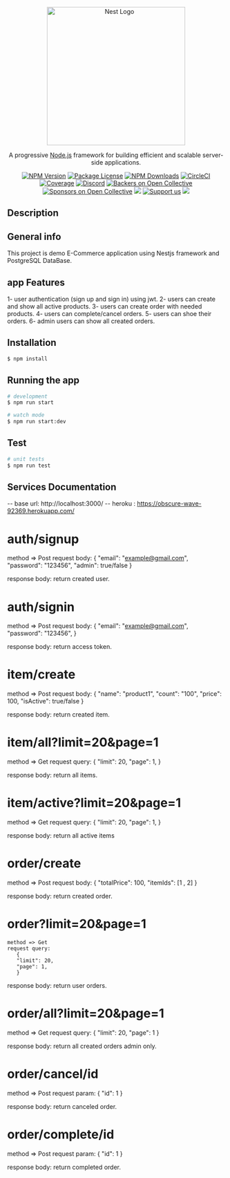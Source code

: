 <p align="center">
  <a href="http://nestjs.com/" target="blank"><img src="https://nestjs.com/img/logo_text.svg" width="320" alt="Nest Logo" /></a>
</p>

[circleci-image]: https://img.shields.io/circleci/build/github/nestjs/nest/master?token=abc123def456
[circleci-url]: https://circleci.com/gh/nestjs/nest

  <p align="center">A progressive <a href="http://nodejs.org" target="_blank">Node.js</a> framework for building efficient and scalable server-side applications.</p>
    <p align="center">
<a href="https://www.npmjs.com/~nestjscore" target="_blank"><img src="https://img.shields.io/npm/v/@nestjs/core.svg" alt="NPM Version" /></a>
<a href="https://www.npmjs.com/~nestjscore" target="_blank"><img src="https://img.shields.io/npm/l/@nestjs/core.svg" alt="Package License" /></a>
<a href="https://www.npmjs.com/~nestjscore" target="_blank"><img src="https://img.shields.io/npm/dm/@nestjs/common.svg" alt="NPM Downloads" /></a>
<a href="https://circleci.com/gh/nestjs/nest" target="_blank"><img src="https://img.shields.io/circleci/build/github/nestjs/nest/master" alt="CircleCI" /></a>
<a href="https://coveralls.io/github/nestjs/nest?branch=master" target="_blank"><img src="https://coveralls.io/repos/github/nestjs/nest/badge.svg?branch=master#9" alt="Coverage" /></a>
<a href="https://discord.gg/G7Qnnhy" target="_blank"><img src="https://img.shields.io/badge/discord-online-brightgreen.svg" alt="Discord"/></a>
<a href="https://opencollective.com/nest#backer" target="_blank"><img src="https://opencollective.com/nest/backers/badge.svg" alt="Backers on Open Collective" /></a>
<a href="https://opencollective.com/nest#sponsor" target="_blank"><img src="https://opencollective.com/nest/sponsors/badge.svg" alt="Sponsors on Open Collective" /></a>
  <a href="https://paypal.me/kamilmysliwiec" target="_blank"><img src="https://img.shields.io/badge/Donate-PayPal-ff3f59.svg"/></a>
    <a href="https://opencollective.com/nest#sponsor"  target="_blank"><img src="https://img.shields.io/badge/Support%20us-Open%20Collective-41B883.svg" alt="Support us"></a>
  <a href="https://twitter.com/nestframework" target="_blank"><img src="https://img.shields.io/twitter/follow/nestframework.svg?style=social&label=Follow"></a>
</p>
  <!--[![Backers on Open Collective](https://opencollective.com/nest/backers/badge.svg)](https://opencollective.com/nest#backer)
  [![Sponsors on Open Collective](https://opencollective.com/nest/sponsors/badge.svg)](https://opencollective.com/nest#sponsor)-->

## Description

## General info
This project is demo E-Commerce application using Nestjs framework and PostgreSQL DataBase.

## app Features

1- user authentication (sign up and sign in) using jwt.
2- users can create and show all active products.
3- users can create order with needed products.
4- users can complete/cancel orders.
5- users can shoe their orders.
6- admin users can show all created orders.

## Installation

```bash
$ npm install
```

## Running the app

```bash
# development
$ npm run start

# watch mode
$ npm run start:dev

```

## Test

```bash
# unit tests
$ npm run test

```

## Services  Documentation
-- base url: http://localhost:3000/
-- heroku : https://obscure-wave-92369.herokuapp.com/

# auth/signup  
 method => Post
 request body:
 {
 "email": "example@gmail.com",
 "password": "123456",
 "admin": true/false
 }

response body:
   return created user.
   
 # auth/signin  
  method => Post
  request body:
   {
   "email": "example@gmail.com",
   "password": "123456",
   }
 
 response body:
   return access token.
 
 # item/create 
  method => Post
  request body:
   {
   "name": "product1",
   "count": "100",
   "price": 100,
   "isActive": true/false
   }
 
 response body:
   return created item.
   
 # item/all?limit=20&page=1 
  method => Get
  request query:
   {
   "limit": 20,
   "page": 1,
   }
 
 response body:
   return all items.
 
 # item/active?limit=20&page=1 
   method => Get
   request query:
     {
     "limit": 20,
     "page": 1,
     }
 
 response body:
   return all active items
   
# order/create  
  method => Post
  request body:
   {
   "totalPrice": 100,
   "itemIds": [1 , 2]
   }
 
 response body:
   return created order.
   
# order?limit=20&page=1 
    method => Get
    request query:
       {
       "limit": 20,
       "page": 1,
       }

 
 response body:
   return user orders.
   
# order/all?limit=20&page=1  
  method => Get
  request query:
     {
     "limit": 20,
     "page": 1
     }
 
 response body:
   return all created orders admin only.
   
# order/cancel/id 
  method => Post
  request param:
     {
     "id": 1
     }
 
 response body:
   return canceled order.
   
# order/complete/id  
  method => Post
  request param:
     {
     "id": 1
     }
 
 response body:
   return completed order.
   
   
   
   
